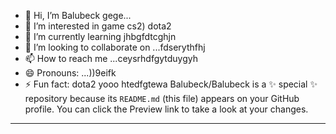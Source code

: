 - 👋 Hi, I’m Balubeck gege...
- 👀 I’m interested in game cs2) dota2
- 🌱 I’m currently learning jhbgfdtcghjn
- 💞️ I’m looking to collaborate on ...fdserythfhj
- 📫 How to reach me ...ceysrhdfgytduygyh
- 😄 Pronouns: ...))9eifk
- ⚡ Fun fact: dota2 yooo
htedfgtewa
Balubeck/Balubeck is a ✨ special ✨ repository because its `README.md` (this file) appears on your GitHub profile.
You can click the Preview link to take a look at your changes.
---
